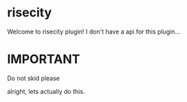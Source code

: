 
# risecity
Welcome to risecity plugin!
I don't have a api for this plugin...

# IMPORTANT
Do not skid please

alright, lets actually do this.